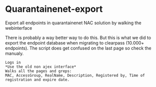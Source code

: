 # Quarantainenet-export
Export all endpoints in quarantainenet NAC solution by walking the webinterface

There is probably a way better way to do this. But this is what we did to export the endpoint database when migrating to clearpass (10.000+ endpoints). The script does get confused on the last page so check the manualy.

```Navigates to the webinterface
Logs in
*Use the old non ajex interface*
Walks all the pages and greps: 
MAC, AccessGroup, RealName, Description, Registered by, Time of registration and expire date.
